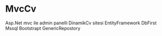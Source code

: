 # MvcCv
Asp.Net mvc ile admin panelli DinamikCv sitesi
EntityFramework DbFirst
Mssql
Bootstrapt
GenericRepostory
